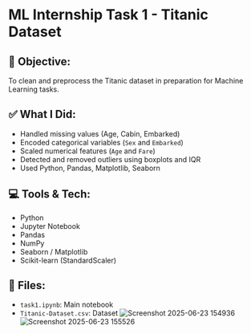 # ML Internship Task 1 - Titanic Dataset

## 📌 Objective:
To clean and preprocess the Titanic dataset in preparation for Machine Learning tasks.

## ✅ What I Did:
- Handled missing values (Age, Cabin, Embarked)
- Encoded categorical variables (`Sex` and `Embarked`)
- Scaled numerical features (`Age` and `Fare`)
- Detected and removed outliers using boxplots and IQR
- Used Python, Pandas, Matplotlib, Seaborn

## 💻 Tools & Tech:
- Python
- Jupyter Notebook
- Pandas
- NumPy
- Seaborn / Matplotlib
- Scikit-learn (StandardScaler)

## 📁 Files:
- `task1.ipynb`: Main notebook
- `Titanic-Dataset.csv`: Dataset
![Screenshot 2025-06-23 154936](https://github.com/user-attachments/assets/a8de23c6-b14d-47df-8b4e-2bf2a75050f5)
![Screenshot 2025-06-23 155526](https://github.com/user-attachments/assets/42d2cf16-9317-49f0-afaf-196d6b990c03)


